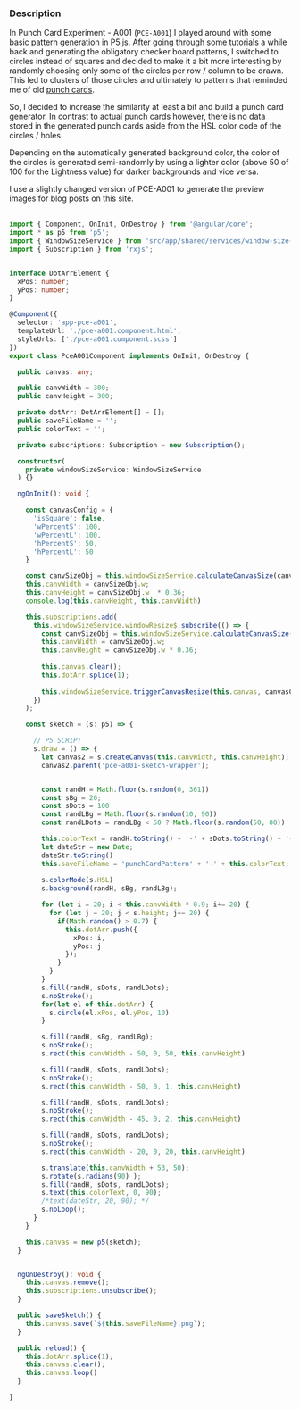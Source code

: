 ### Description

In Punch Card Experiment - A001 (`PCE-A001`) I played around with some basic pattern generation in P5.js. After going through some tutorials a while back and generating the obligatory checker board patterns, I switched to circles instead of squares and decided to make it a bit more interesting by randomly choosing only some of the circles per row / column to be drawn. This led to clusters of those circles and ultimately to patterns that reminded me of old [punch cards](https://en.wikipedia.org/wiki/Punched_card). 

So, I decided to increase the similarity at least a bit and build a punch card generator. In contrast to actual punch cards however, there is no data stored in the generated punch cards aside from the HSL color code of the circles / holes.


Depending on the automatically generated background color, the color of the circles is generated semi-randomly by using a lighter color (above 50 of 100 for the Lightness value) for darker backgrounds and vice versa.

I use a slightly changed version of PCE-A001 to generate the preview images for blog posts on this site. 
<br/><br/>

```typescript
import { Component, OnInit, OnDestroy } from '@angular/core';
import * as p5 from 'p5';
import { WindowSizeService } from 'src/app/shared/services/window-size-service/window-size.service';
import { Subscription } from 'rxjs';


interface DotArrElement {
  xPos: number;
  yPos: number;
}

@Component({
  selector: 'app-pce-a001',
  templateUrl: './pce-a001.component.html',
  styleUrls: ['./pce-a001.component.scss']
})
export class PceA001Component implements OnInit, OnDestroy {

  public canvas: any;

  public canvWidth = 300;
  public canvHeight = 300;

  private dotArr: DotArrElement[] = [];
  public saveFileName = '';
  public colorText = '';

  private subscriptions: Subscription = new Subscription();

  constructor(
    private windowSizeService: WindowSizeService
  ) {}

  ngOnInit(): void {

    const canvasConfig = {
      'isSquare': false,
      'wPercentS': 100,
      'wPercentL': 100,
      'hPercentS': 50,
      'hPercentL': 50
    }

    const canvSizeObj = this.windowSizeService.calculateCanvasSize(canvasConfig);
    this.canvWidth = canvSizeObj.w;
    this.canvHeight = canvSizeObj.w  * 0.36;
    console.log(this.canvHeight, this.canvWidth)

    this.subscriptions.add(
      this.windowSizeService.windowResize$.subscribe(() => {
        const canvSizeObj = this.windowSizeService.calculateCanvasSize(canvasConfig);
        this.canvWidth = canvSizeObj.w;
        this.canvHeight = canvSizeObj.w * 0.36;
  
        this.canvas.clear();
        this.dotArr.splice(1);
  
        this.windowSizeService.triggerCanvasResize(this.canvas, canvasConfig);
      })
    );

    const sketch = (s: p5) => {

      // P5 SCRIPT
      s.draw = () => {
        let canvas2 = s.createCanvas(this.canvWidth, this.canvHeight);
        canvas2.parent('pce-a001-sketch-wrapper');


        const randH = Math.floor(s.random(0, 361))
        const sBg = 20;
        const sDots = 100
        const randLBg = Math.floor(s.random(10, 90))
        const randLDots = randLBg < 50 ? Math.floor(s.random(50, 80)) : Math.floor(s.random(20, 50))

        this.colorText = randH.toString() + '-' + sDots.toString() + '-' + randLDots.toString()
        let dateStr = new Date;
        dateStr.toString()
        this.saveFileName = 'punchCardPattern' + '-' + this.colorText;
        
        s.colorMode(s.HSL)
        s.background(randH, sBg, randLBg);

        for (let i = 20; i < this.canvWidth * 0.9; i+= 20) {
          for (let j = 20; j < s.height; j+= 20) {
            if(Math.random() > 0.7) {
              this.dotArr.push({
                xPos: i,
                yPos: j
              });
            }
          }
        }
        s.fill(randH, sDots, randLDots);
        s.noStroke();
        for(let el of this.dotArr) {
          s.circle(el.xPos, el.yPos, 10)
        }

        s.fill(randH, sBg, randLBg);
        s.noStroke();
        s.rect(this.canvWidth - 50, 0, 50, this.canvHeight)

        s.fill(randH, sDots, randLDots);
        s.noStroke();
        s.rect(this.canvWidth - 50, 0, 1, this.canvHeight)

        s.fill(randH, sDots, randLDots);
        s.noStroke();
        s.rect(this.canvWidth - 45, 0, 2, this.canvHeight)

        s.fill(randH, sDots, randLDots);
        s.noStroke();
        s.rect(this.canvWidth - 20, 0, 20, this.canvHeight)

        s.translate(this.canvWidth + 53, 50);
        s.rotate(s.radians(90) );
        s.fill(randH, sDots, randLDots);
        s.text(this.colorText, 0, 90);
        /*text(dateStr, 20, 90); */
        s.noLoop();
      }
    }

    this.canvas = new p5(sketch);
  }


  ngOnDestroy(): void {
    this.canvas.remove();
    this.subscriptions.unsubscribe();
  }

  public saveSketch() {
    this.canvas.save(`${this.saveFileName}.png`);
  }

  public reload() {
    this.dotArr.splice(1);
    this.canvas.clear();
    this.canvas.loop()
  }

}
```
